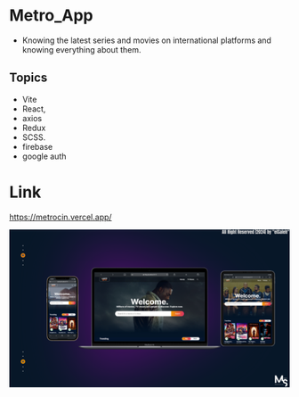 # Metro_App

- Knowing the latest series and movies on international platforms and knowing everything about them.

## Topics
- Vite
- React,
- axios
- Redux 
- SCSS.
- firebase
- google auth

# Link
https://metrocin.vercel.app/

![preview img](/Prev_Img.png)
